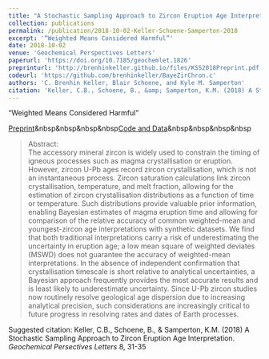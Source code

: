 ```yaml
---
title: "A Stochastic Sampling Approach to Zircon Eruption Age Interpretation"
collection: publications
permalink: /publication/2018-10-02-Keller-Schoene-Samperton-2018
excerpt: '“Weighted Means Considered Harmful”'
date: 2018-10-02
venue: 'Geochemical Perspectives Letters'
paperurl: 'https://doi.org/10.7185/geochemlet.1826'
preprinturl: 'http://brenhinkeller.github.io/files/KSS2018Preprint.pdf'
codeurl: 'https://github.com/brenhinkeller/BayeZirChron.c'
authors: 'C. Brenhin Keller, Blair Schoene, and Kyle M. Samperton'
citation: 'Keller, C.B., Schoene, B., &amp; Samperton, K.M. (2018) A Stochastic Sampling Approach to Zircon Eruption Age Interpretation. <i>Geochemical Persectives Letters</i> 8, 31-35'
---
```

“Weighted Means Considered Harmful”


<a href='http://brenhinkeller.github.io/files/KSS2018Preprint.pdf'>Preprint</a>&nbsp&nbsp&nbsp&nbsp<a href='https://github.com/brenhinkeller/BayeZirChron.c'>Code and Data</a>&nbsp&nbsp&nbsp&nbsp
>Abstract: <br/>The accessory mineral zircon is widely used to constrain the timing of igneous processes such as magma crystallisation or eruption. However, zircon U-Pb ages record zircon crystallisation, which is not an instantaneous process. Zircon saturation calculations link zircon crystallisation, temperature, and melt fraction, allowing for the estimation of zircon crystallisation distributions as a function of time or temperature. Such distributions provide valuable prior information, enabling Bayesian estimates of magma eruption time and allowing for comparison of the relative accuracy of common weighted-mean and youngest-zircon age interpretations with synthetic datasets. We find that both traditional interpretations carry a risk of underestimating the uncertainty in eruption age; a low mean square of weighted deviates (MSWD) does not guarantee the accuracy of weighted-mean interpretations. In the absence of independent confirmation that crystallisation timescale is short relative to analytical uncertainties, a Bayesian approach frequently provides the most accurate results and is least likely to underestimate uncertainty. Since U-Pb zircon studies now routinely resolve geological age dispersion due to increasing analytical precision, such considerations are increasingly critical to future progress in resolving rates and dates of Earth processes.

Suggested citation: Keller, C.B., Schoene, B., & Samperton, K.M. (2018) A Stochastic Sampling Approach to Zircon Eruption Age Interpretation. <i>Geochemical Persectives Letters</i> 8, 31-35